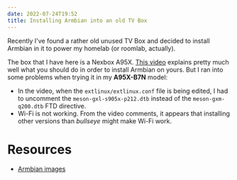```yaml
---
date: 2022-07-24T19:52
title: Installing Armbian into an old TV Box
---
```


Recently I've found a rather old unused TV Box and decided to install Armbian in
it to power my homelab (or roomlab, actually).

The box that I have here is a Nexbox A95X. [This video](https://www.youtube.com/watch?v=F2xv7kPNeEU)
explains pretty much well what you should do in order to install Armbian on
yours. But I ran into some problems when trying it in my **A95X-B7N** model:
- In the video, when the `extlinux/extlinux.conf` file is being edited, I had to
  uncomment the `meson-gxl-s905x-p212.dtb` instead of the `meson-gxm-q200.dtb`
  FTD directive.
- Wi-Fi is not working. From the video comments, it appears that installing
  other versions than *bullseye* might make Wi-Fi work.

# Resources
- [Armbian images](https://users.armbian.com/balbes150/arm-64/)

